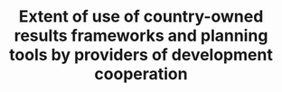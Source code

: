 ---
comments_and_limitations: Under review.
data_non_statistical: true
goal_meta_link: http://unstats.un.org/sdgs/files/metadata-compilation/Metadata-Goal-17.pdf
goal_meta_link_page: 27
graph: null
graph_status_notes: redline
graph_title: Extent of use of country-owned results frameworks and planning tools
  by providers of development cooperation
graph_type: null
graph_type_description: null
has_metadata: false
indicator: 17.15.1
indicator_name: Extent of use of country-owned results frameworks and planning tools
  by providers of development cooperation
indicator_variable: null
layout: indicator
permalink: /17-15-1/
published: true
reporting_status: notstarted
sdg_goal: 17
source_active_1: true
source_notes_1: null
source_title_1: null
target: Respect each country's policy space and leadership to establish and implement
  policies for poverty eradication and sustainable development.
target_id: '17.15'
title: Extent of use of country-owned results frameworks and planning tools by providers
  of development cooperation
un_custodial_agency: OECD, UNDP
un_designated_tier: '2'
variable_description: null
variable_notes: null
---